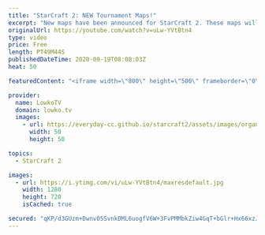 ```yaml
---
title: "StarCraft 2: NEW Tournament Maps!"
excerpt: "New maps have been announced for StarCraft 2. These maps will be used in both tournaments as well as on the ladder. In this video I review Jagannatha LE, Lightshade LE, Oxide LE and Romanticide LE.  Become a YouTube member: https://lowko.tv/join Support my work on Patreon: http://www.patreon.com/lowkotv"
originalUrl: https://youtube.com/watch?v=uLw-YVtBtn4
type: video
price: Free
length: PT49M44S
publishedDateTime: 2020-09-19T08:08:03Z
heat: 50

featuredContent: "<iframe width=\"800\" height=\"500\" frameborder=\"0\" src=\"https://www.youtube.com/embed/uLw-YVtBtn4\" allow=\"accelerometer; autoplay; encrypted-media; gyroscope; picture-in-picture\" allowfullscreen></iframe>"

provider:
  name: LowkoTV
  domain: lowko.tv
  images:
    - url: https://everyday-cc.github.io/starcraft2/assets/images/organizations/lowko.tv-50x50.jpg
      width: 50
      height: 50

topics:
  - StarCraft 2

images:
  - url: https://i.ytimg.com/vi/uLw-YVtBtn4/maxresdefault.jpg
    width: 1280
    height: 720
    isCached: true

secured: "qKP/d3GUzm+Dwnv05SvnkDML6uogfV6W+3FvPMMbkZiw4GqT+bGlr+Hx66xzJquNC/slffcj5evIaLW4jxjh+y2miLD6OOn0q3vUv3smygsiHsQyoGXpvJ2xWNcA+M8n4XzI85Uz4PCvpC1rqAtvITfXtqm0mccQOjoZqCJ+LVqubvwlFp9mQEH7Z49xDNVJJPbHyQ470gjjPxOCnegUZrONDdRXbrWgnb78TdiPZ2US0/javktcZbwxpn9d4Qr25hHwk2oVfEbMOfZ3ZGYIvykgBI54h0Z8NYCFCV/G0axiy+8kOIWe8kJ3bYdNxjw/bEftlBnIR1KieYcK0oJGjMFiOZqbbOzBZlzlxXxM8SPJeOEX5QWKQC0U5LFWM2+pRjC6VDiIgRmdgjrqhPwE0UQD86rhXcxhLvBAmHINoIQ=;DZVoRWZrylixM+EyGlRFqA=="
---
```


